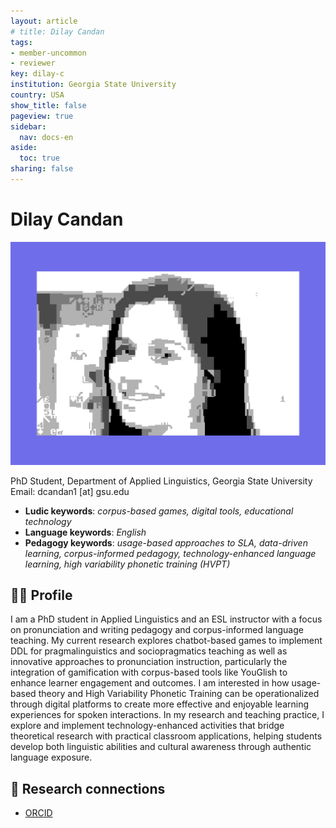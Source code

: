```yaml
---
layout: article
# title: Dilay Candan
tags:
- member-uncommon
- reviewer
key: dilay-c
institution: Georgia State University
country: USA
show_title: false
pageview: true
sidebar:
  nav: docs-en
aside:
  toc: true
sharing: false
---
```


# Dilay Candan

<div class="card">
  <div class="card__image">
    <img class="image" src="/assets/images/dilay-c-llp.png"/>
  </div>
</div>

PhD Student, Department of Applied Linguistics, Georgia State University
Email: dcandan1 [at] gsu.edu

- **Ludic keywords**: *corpus-based games, digital tools, educational technology*
- **Language keywords**: *English*
- **Pedagogy keywords**: *usage-based approaches to SLA, data-driven learning, corpus-informed pedagogy, technology-enhanced language learning, high variability phonetic training (HVPT)*

<!--more-->

## 👨‍🏫 Profile
I am a PhD student in Applied Linguistics and an ESL instructor with a focus on pronunciation and writing pedagogy and corpus-informed language teaching. My current research explores chatbot-based games to implement DDL for pragmalinguistics and sociopragmatics teaching as well as innovative approaches to pronunciation instruction, particularly the integration of gamification with corpus-based tools like YouGlish to enhance learner engagement and outcomes. I am interested in how usage-based theory and High Variability Phonetic Training can be operationalized through digital platforms to create more effective and enjoyable learning experiences for spoken interactions. In my research and teaching practice, I explore and implement technology-enhanced activities that bridge theoretical research with practical classroom applications, helping students develop both linguistic abilities and cultural awareness through authentic language exposure.

## 🧪 Research connections

- [ORCID](https://orcid.org/0000-0001-7650-3825)
